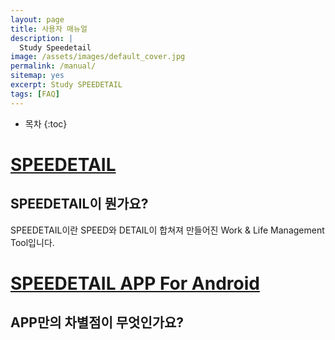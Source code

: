 ```yaml
---
layout: page
title: 사용자 매뉴얼
description: |
  Study Speedetail
image: /assets/images/default_cover.jpg
permalink: /manual/
sitemap: yes
excerpt: Study SPEEDETAIL 
tags: [FAQ]
---
```

* 목차
{:toc}
# [SPEEDETAIL](https://www.speedetail.com)
## SPEEDETAIL이 뭔가요?
SPEEDETAIL이란 SPEED와 DETAIL이 합쳐져 만들어진 Work & Life Management Tool입니다.

# [SPEEDETAIL APP For Android](https://www.speedetail.com)
## APP만의 차별점이 무엇인가요?


